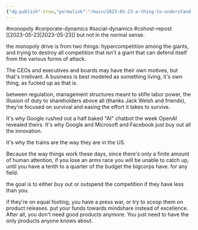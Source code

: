 ```yaml
---
{"dg-publish":true,"permalink":"/main/2023-05-23-a-thing-to-understand-about-post-80s-corporations-even-multinational-ones-is-that-their-ideal-is-a-monopoly/","noteIcon":"","created":"2023-08-09T14:59:32.738-04:00","updated":"2023-10-06T22:47:35.651-04:00"}
---
```


#monopoly #corporate-dynamics #social-dynamics #cohost-repost
[[2023-05-23\|2023-05-23]]
but not in the normal sense.

the monopoly drive is from two things: hypercompetition among the giants, and trying to destroy all competition that isn't a giant that can defend itself from the various forms of attack.

The CEOs and executives and boards may have their own motives, but that's irrelivant. A business is best modeled as something living, it's own thing, as fucked up as that is.

between regulation, management structures meant to stifle labor power, the illusion of duty to shareholders above all (thanks Jack Welsh and friends), they're focused on survival and easing the effort it takes to survive.

It's why Google rushed out a half baked "AI" chatbot the week OpenAI revealed theirs. It's why Google and Microsoft and Facebook just buy out all the innovation.

It's why the trains are the way they are in the US.

Because the way things work these days, since there's only a finite amount of human attention, if you lose an arms race you will be unable to catch up, until you have a tenth to a quarter of the budget the bigcorps have. for any field.

the goal is to either buy out or outspend the competition if they have less than you.

if they're on equal footing, you have a press war, or try to scoop them on product releases. put your funds towards mindshare instead of excellence. After all, you don't need good products anymore. You just need to have the only products anyone knows about.
